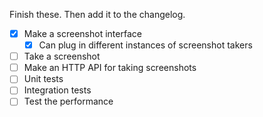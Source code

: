 Finish these. Then add it to the changelog.

- [x] Make a screenshot interface
    - [x] Can plug in different instances of screenshot takers
- [ ] Take a screenshot
- [ ] Make an HTTP API for taking screenshots
- [ ] Unit tests
- [ ] Integration tests
- [ ] Test the performance
